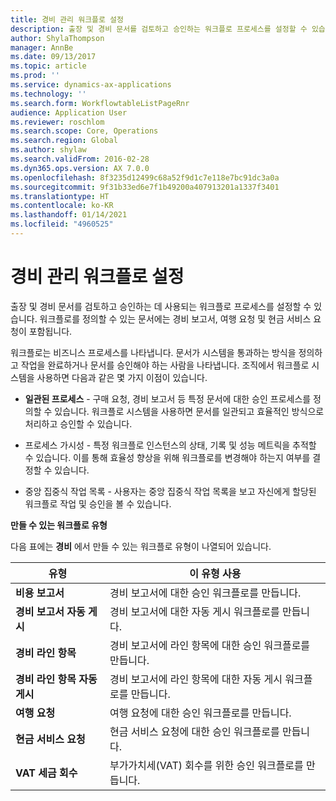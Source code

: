 ```yaml
---
title: 경비 관리 워크플로 설정
description: 출장 및 경비 문서를 검토하고 승인하는 워크플로 프로세스를 설정할 수 있습니다.
author: ShylaThompson
manager: AnnBe
ms.date: 09/13/2017
ms.topic: article
ms.prod: ''
ms.service: dynamics-ax-applications
ms.technology: ''
ms.search.form: WorkflowtableListPageRnr
audience: Application User
ms.reviewer: roschlom
ms.search.scope: Core, Operations
ms.search.region: Global
ms.author: shylaw
ms.search.validFrom: 2016-02-28
ms.dyn365.ops.version: AX 7.0.0
ms.openlocfilehash: 8f3235d12499c68a52f9d1c7e118e7bc91dc3a0a
ms.sourcegitcommit: 9f31b33ed6e7f1b49200a407913201a1337f3401
ms.translationtype: HT
ms.contentlocale: ko-KR
ms.lasthandoff: 01/14/2021
ms.locfileid: "4960525"
---
```

# <a name="set-up-expense-management-workflows"></a>경비 관리 워크플로 설정

출장 및 경비 문서를 검토하고 승인하는 데 사용되는 워크플로 프로세스를 설정할 수 있습니다. 워크플로를 정의할 수 있는 문서에는 경비 보고서, 여행 요청 및 현금 서비스 요청이 포함됩니다.

워크플로는 비즈니스 프로세스를 나타냅니다. 문서가 시스템을 통과하는 방식을 정의하고 작업을 완료하거나 문서를 승인해야 하는 사람을 나타냅니다. 조직에서 워크플로 시스템을 사용하면 다음과 같은 몇 가지 이점이 있습니다.

-   **일관된 프로세스** - 구매 요청, 경비 보고서 등 특정 문서에 대한 승인 프로세스를 정의할 수 있습니다. 워크플로 시스템을 사용하면 문서를 일관되고 효율적인 방식으로 처리하고 승인할 수 있습니다.

-   프로세스 가시성 - 특정 워크플로 인스턴스의 상태, 기록 및 성능 메트릭을 추적할 수 있습니다. 이를 통해 효율성 향상을 위해 워크플로를 변경해야 하는지 여부를 결정할 수 있습니다.

-   중앙 집중식 작업 목록 - 사용자는 중앙 집중식 작업 목록을 보고 자신에게 할당된 워크플로 작업 및 승인을 볼 수 있습니다. 

**만들 수 있는 워크플로 유형**

다음 표에는 **경비** 에서 만들 수 있는 워크플로 유형이 나열되어 있습니다.


|              <strong>유형</strong>              |                   <strong>이 유형 사용</strong>                   |
|-------------------------------------------------|-----------------------------------------------------------------------|
|         <strong>비용 보고서</strong>         |            경비 보고서에 대한 승인 워크플로를 만듭니다.             |
|  <strong>경비 보고서 자동 게시</strong>   |        경비 보고서에 대한 자동 게시 워크플로를 만듭니다.        |
|       <strong>경비 라인 항목</strong>        |     경비 보고서에 라인 항목에 대한 승인 워크플로를 만듭니다.      |
| <strong>경비 라인 항목 자동 게시</strong> | 경비 보고서에 라인 항목에 대한 자동 게시 워크플로를 만듭니다. |
|       <strong>여행 요청</strong>       |          여행 요청에 대한 승인 워크플로를 만듭니다.           |
|      <strong>현금 서비스 요청</strong>      |         현금 서비스 요청에 대한 승인 워크플로를 만듭니다.          |
|        <strong>VAT 세금 회수</strong>        | 부가가치세(VAT) 회수를 위한 승인 워크플로를 만듭니다.  |


